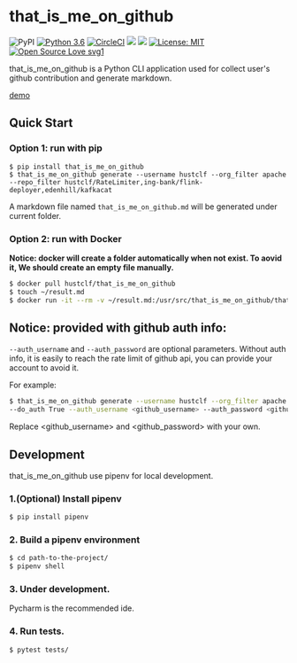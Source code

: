 # that_is_me_on_github
![PyPI](https://img.shields.io/pypi/v/that_is_me_on_github.svg)
[![Python 3.6](https://img.shields.io/badge/python-3.6-blue.svg)](https://www.python.org/downloads/release/python-360/)
[![CircleCI](https://circleci.com/gh/hustclf/that_is_me_on_github.svg?style=svg)](https://circleci.com/gh/hustclf/that_is_me_on_github)
[![](https://images.microbadger.com/badges/image/hustclf/that_is_me_on_github.svg)](https://microbadger.com/images/hustclf/that_is_me_on_github "Get your own image badge on microbadger.com")
[![](https://images.microbadger.com/badges/version/hustclf/that_is_me_on_github.svg)](https://microbadger.com/images/hustclf/that_is_me_on_github "Get your own version badge on microbadger.com")
[![License: MIT](https://img.shields.io/badge/License-MIT-yellow.svg)](https://opensource.org/licenses/MIT)
[![Open Source Love svg1](https://badges.frapsoft.com/os/v1/open-source.svg?v=103)](https://github.com/ellerbrock/open-source-badges/)

that_is_me_on_github is a Python CLI application used for collect user's github contribution and generate markdown.

[demo](https://github.com/hustclf/that_is_me_on_github/blob/master/demo.md)

## Quick Start
### Option 1: run with pip
```
$ pip install that_is_me_on_github
$ that_is_me_on_github generate --username hustclf --org_filter apache --repo_filter hustclf/RateLimiter,ing-bank/flink-deployer,edenhill/kafkacat
```
A markdown file named `that_is_me_on_github.md` will be generated under current folder.

### Option 2: run with Docker
**Notice: docker will create a folder automatically when not exist. To aovid it, We should create an empty file manually.**
```bash
$ docker pull hustclf/that_is_me_on_github
$ touch ~/result.md
$ docker run -it --rm -v ~/result.md:/usr/src/that_is_me_on_github/that_is_me_on_github.md hustclf/that_is_me_on_github generate --username hustclf --org_filter apache --repo_filter hustclf/RateLimiter,ing-bank/flink-deployer,edenhill/kafkacat
```

## Notice: provided with github auth info:
`--auth_username` and `--auth_password` are optional parameters. 
Without auth info, it is easily to reach the rate limit of github api, you can provide your account to avoid it.

For example:
```bash
$ that_is_me_on_github generate --username hustclf --org_filter apache --repo_filter hustclf/RateLimiter,ing-bank/flink-deployer,edenhill/kafkacat \\ 
--do_auth True --auth_username <github_username> --auth_password <github password>
```
Replace <github_username> and <github_password> with your own.

## Development
that_is_me_on_github use pipenv for local development.

### 1.(Optional) Install pipenv
```bash
$ pip install pipenv
```

### 2. Build a pipenv environment
```bash
$ cd path-to-the-project/
$ pipenv shell
```

### 3. Under development.
Pycharm is the recommended ide.

### 4. Run tests.
```bash
$ pytest tests/
```
